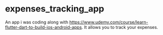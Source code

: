 # expenses_tracking_app

An app i was coding along with https://www.udemy.com/course/learn-flutter-dart-to-build-ios-android-apps. It allows you to track your expenses.
